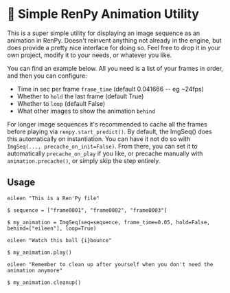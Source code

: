 # 🐎 Simple RenPy Animation Utility

This is a super simple utility for displaying an image sequence as an animation in RenPy. Doesn't reinvent anything not already in the engine, but does provide a pretty nice interface for doing so. Feel free to drop it in your own project, modify it to your needs, or whatever you like.

You can find an example below. All you need is a list of your frames in order, and then you can configure:

- Time in sec per frame `frame_time` (default 0.041666 -- eg ~24fps)
- Whether to `hold` the last frame (default True)
- Whether to `loop` (default False)
- What other images to show the animation `behind`

For longer image sequences it's recommended to cache all the frames before playing via `renpy.start_predict()`. By default, the ImgSeq() does this automatically on instantiation. You can have it not do so with `ImgSeq(..., precache_on_init=False)`. From there, you can set it to automatically `precache_on_play` if you like, or precache manually with `animation.precache()`, or simply skip the step entirely.


## Usage

```rpy
eileen "This is a Ren'Py file"

$ sequence = ["frame0001", "frame0002", "frame0003"]

$ my_animation = ImgSeq(seq=sequence, frame_time=0.05, hold=False, behind=["eileen"], loop=True)

eileen "Watch this ball {i}bounce"

$ my_animation.play()

eileen "Remember to clean up after yourself when you don't need the animation anymore"

$ my_animation.cleanup()
```

